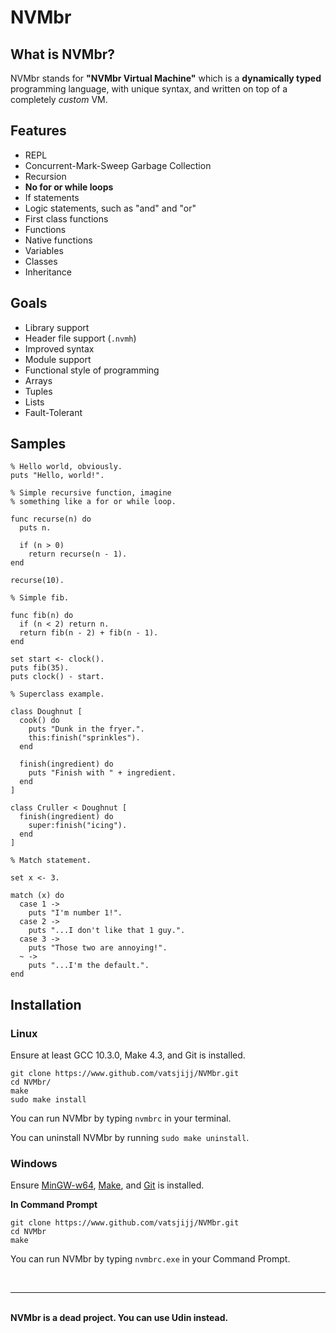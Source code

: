 # NVMbr
## What is NVMbr?
NVMbr stands for **"NVMbr Virtual Machine"** which is a **dynamically typed** programming language, with unique syntax, and written on top of a completely _custom_ VM.

## Features
- REPL
- Concurrent-Mark-Sweep Garbage Collection
- Recursion
- **No for or while loops**
- If statements
- Logic statements, such as "and" and "or"
- First class functions
- Functions
- Native functions
- Variables
- Classes
- Inheritance

## Goals
- Library support
- Header file support (`.nvmh`)
- Improved syntax
- Module support
- Functional style of programming
- Arrays
- Tuples
- Lists
- Fault-Tolerant

## Samples
```
% Hello world, obviously.
puts "Hello, world!".
```
```
% Simple recursive function, imagine
% something like a for or while loop.

func recurse(n) do
  puts n.

  if (n > 0)
    return recurse(n - 1).
end

recurse(10).
```
```
% Simple fib.

func fib(n) do
  if (n < 2) return n.
  return fib(n - 2) + fib(n - 1).
end

set start <- clock().
puts fib(35).
puts clock() - start.
```
```
% Superclass example.

class Doughnut [
  cook() do
    puts "Dunk in the fryer.".
    this:finish("sprinkles").
  end

  finish(ingredient) do
    puts "Finish with " + ingredient.
  end
]

class Cruller < Doughnut [
  finish(ingredient) do
    super:finish("icing").
  end
]
```
```
% Match statement.

set x <- 3.

match (x) do
  case 1 ->
    puts "I'm number 1!".
  case 2 ->
    puts "...I don't like that 1 guy.".
  case 3 ->
    puts "Those two are annoying!".
  ~ ->
    puts "...I'm the default.".
end
```

## Installation
### Linux
Ensure at least GCC 10.3.0, Make 4.3, and Git is installed.

```
git clone https://www.github.com/vatsjijj/NVMbr.git
cd NVMbr/
make
sudo make install
```
You can run NVMbr by typing `nvmbrc` in your terminal.

You can uninstall NVMbr by running `sudo make uninstall`.
### Windows
Ensure [MinGW-w64](https://www.mingw-w64.org/), [Make](https://community.chocolatey.org/packages/make), and [Git](https://git-scm.com/download/win) is installed.

**In Command Prompt**

```
git clone https://www.github.com/vatsjijj/NVMbr.git
cd NVMbr
make
```
You can run NVMbr by typing `nvmbrc.exe` in your Command Prompt.

<br><hr><br>
**NVMbr is a dead project. You can use Udin instead.**
